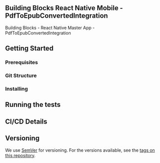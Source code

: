 ## Building Blocks React Native Mobile -  PdfToEpubConvertedIntegration

Building Blocks - React Native Master App - PdfToEpubConvertedIntegration

## Getting Started

### Prerequisites

### Git Structure

### Installing

## Running the tests

## CI/CD Details

## Versioning

We use [SemVer](http://semver.org/) for versioning. For the versions available, see the [tags on this repository](https://github.com/your/project/tags).